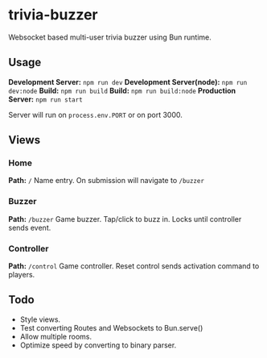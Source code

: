 # trivia-buzzer

Websocket based multi-user trivia buzzer using Bun runtime.

## Usage

**Development Server:** `npm run dev`
**Development Server(node):** `npm run dev:node`
**Build:** `npm run build`
**Build:** `npm run build:node`
**Production Server:** `npm run start`

Server will run on `process.env.PORT` or on port 3000.

## Views

### Home

**Path:** `/`
Name entry. On submission will navigate to `/buzzer`

### Buzzer

**Path:** `/buzzer`
Game buzzer. Tap/click to buzz in. Locks until controller sends event.

### Controller

**Path:** `/control`
Game controller. Reset control sends activation command to players.

## Todo

- Style views.
- Test converting Routes and Websockets to Bun.serve()
- Allow multiple rooms.
- Optimize speed by converting to binary parser.
